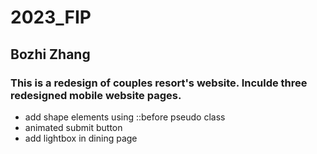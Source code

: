 # 2023_FIP
## Bozhi Zhang
### This is a redesign of couples resort's website. Inculde three redesigned mobile website pages.
- add shape elements using ::before pseudo class
- animated submit button
- add lightbox in dining page
